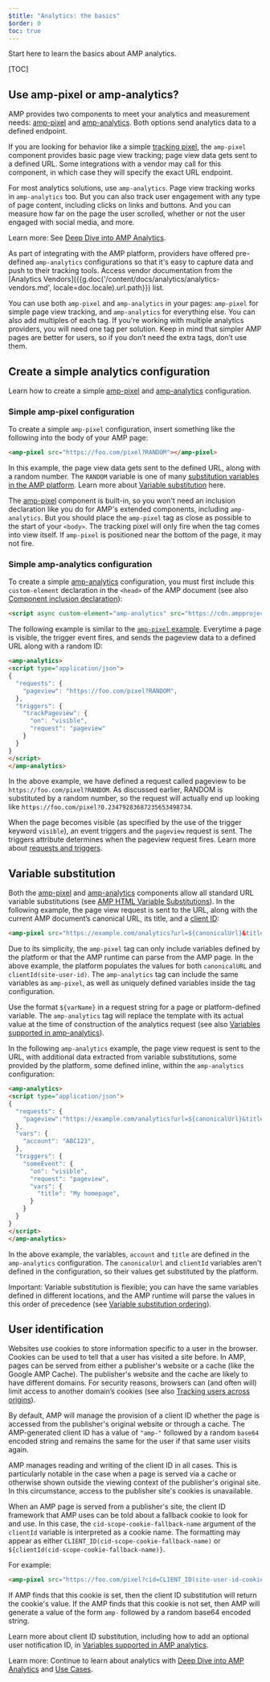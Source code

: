 ```yaml
---
$title: "Analytics: the basics"
$order: 0
toc: true
---
```


Start here to learn the basics about AMP analytics.

[TOC]

## Use amp-pixel or amp-analytics?

AMP provides two components to meet your analytics and measurement needs:
[amp-pixel](/docs/reference/components/amp-pixel.html) and
[amp-analytics](/docs/reference/components/amp-analytics.html).
Both options send analytics data to a defined endpoint.

If you are looking for behavior like a simple
[tracking pixel](https://en.wikipedia.org/wiki/Web_beacon#Implementation),
the `amp-pixel` component provides basic page view tracking;
page view data gets sent to a defined URL.
Some integrations with a vendor may call for this component,
in which case they will specify the exact URL endpoint.

For most analytics solutions, use `amp-analytics`.
Page view tracking works in `amp-analytics` too.
But you can also track user engagement with any type of page content,
including clicks on links and buttons.
And you can measure how far on the page the user scrolled,
whether or not the user engaged with social media, and more.

Learn more: See [Deep Dive into AMP Analytics](/docs/analytics/deep_dive_analytics.html).

As part of integrating with the AMP platform,
providers have offered pre-defined `amp-analytics` configurations
so that it's easy to capture data and push to their tracking tools.
Access vendor documentation from the
[Analytics Vendors]({{g.doc('/content/docs/analytics/analytics-vendors.md', locale=doc.locale).url.path}}) list.

You can use both `amp-pixel` and `amp-analytics` in your pages:
`amp-pixel` for simple page view tracking,
and `amp-analytics` for everything else.
You can also add multiples of each tag.
If you're working with multiple analytics providers,
you will need one tag per solution.
Keep in mind that simpler AMP pages are better for users,
so if you don’t need the extra tags, don’t use them.

## Create a simple analytics configuration

Learn how to create a simple [amp-pixel](/docs/reference/components/amp-pixel.html) and [amp-analytics](/docs/reference/components/amp-analytics.html) configuration.

### Simple amp-pixel configuration

To create a simple `amp-pixel` configuration,
insert something like the following into the body of your AMP page:

```html
<amp-pixel src="https://foo.com/pixel?RANDOM"></amp-pixel>
```

In this example,
the page view data gets sent to the defined URL, along with a random number.
The `RANDOM` variable is one of many
[substitution variables in the AMP platform](https://github.com/ampproject/amphtml/blob/master/spec/amp-var-substitutions.md).
Learn more about
[Variable substitution](/docs/analytics/analytics_basics.html#variable-substitution) here.

The [amp-pixel](/docs/reference/components/amp-pixel.html)
component is built-in,
so you won't need an inclusion declaration like you do
for AMP's extended components, including `amp-analytics`.
But you should place the `amp-pixel` tag as close as possible
to the start of your `<body>`.
The tracking pixel will only fire when the tag comes into view itself.
If `amp-pixel` is positioned near the bottom of the page,
it may not fire.

### Simple amp-analytics configuration

To create a simple
[amp-analytics](/docs/reference/components/amp-analytics.html) configuration,
you must first include this `custom-element` declaration
in the `<head>` of the AMP document (see also
[Component inclusion declaration](/docs/reference/components.html)):

```html
<script async custom-element="amp-analytics" src="https://cdn.ampproject.org/v0/amp-analytics-0.1.js"></script>
```

The following example is similar to the [`amp-pixel` example](/docs/analytics/analytics_basics.html#simple-amp-pixel-configuration).
Everytime a page is visible,
the trigger event fires, and
sends the pageview data to a defined URL along with a random ID:

```html
<amp-analytics>
<script type="application/json">
{
  "requests": {
    "pageview": "https://foo.com/pixel?RANDOM",
  },
  "triggers": {
    "trackPageview": {
      "on": "visible",
      "request": "pageview"
    }
  }
}
</script>
</amp-analytics>
```

In the above example, we have defined a request called pageview to be `https://foo.com/pixel?RANDOM`. As discussed earlier, RANDOM is substituted by a random number, so the request will actually end up looking like `https://foo.com/pixel?0.23479283687235653498734`.

When the page becomes visible
(as specified by the use of the trigger keyword `visible`),
an event triggers and the `pageview` request is sent.
The triggers attribute determines when the pageview request fires.
Learn more about [requests and triggers](/docs/analytics/deep_dive_analytics.html#requests,-triggers-&-transports).

## Variable substitution

Both the [amp-pixel](/docs/reference/components/amp-pixel.html) and
[amp-analytics](/docs/reference/components/amp-analytics.html) components
allow all standard URL variable substitutions (see
[AMP HTML Variable Substitutions](https://github.com/ampproject/amphtml/blob/master/spec/amp-var-substitutions.md)).
In the following example,
the page view request is sent to the URL,
along with the current AMP document’s canonical URL, its title, and a
[client ID](/docs/analytics/analytics_basics.html#user-identification):

```html
<amp-pixel src="https://example.com/analytics?url=${canonicalUrl}&title=${title}&clientId=${clientId(site-user-id)}"></amp-pixel>
```

Due to its simplicity,
the `amp-pixel` tag can only include variables defined by the platform
or that the AMP runtime can parse from the AMP page.
In the above example,
the platform populates the values for both
`canonicalURL` and `clientId(site-user-id)`.
The `amp-analytics` tag can include the same variables as `amp-pixel`,
as well as uniquely defined variables inside the tag configuration.

Use the format `${varName}` in a request string for a page
or platform-defined variable.
The `amp-analytics` tag will replace the template with its actual value
at the time of construction of the analytics request (see also
[Variables supported in amp-analytics](https://github.com/ampproject/amphtml/blob/master/extensions/amp-analytics/analytics-vars.md)).

In the following `amp-analytics` example,
the page view request is sent to the URL,
with additional data extracted from variable substitutions,
some provided by the platform,
some defined inline,
within the `amp-analytics` configuration:

```html
<amp-analytics>
<script type="application/json">
{
  "requests": {
    "pageview":"https://example.com/analytics?url=${canonicalUrl}&title=${title}&acct=${account}&clientId=${clientId(site-user-id)}",
  },
  "vars": {
    "account": "ABC123",
  },
  "triggers": {
    "someEvent": {
      "on": "visible",
      "request": "pageview",
      "vars": {
        "title": "My homepage",
      }
    }
  }
}
</script>
</amp-analytics>
```

In the above example,
the variables, `account` and `title` are defined
in the `amp-analytics` configuration.
The `canonicalUrl` and `clientId` variables aren't defined in the configuration,
so their values get substituted by the platform.

Important: Variable substitution is flexible; you can have the same variables defined in different locations, and the AMP runtime will parse the values in this order of precedence (see [Variable substitution ordering](/docs/analytics/deep_dive_analytics.html#variable-substitution-ordering)).

## User identification

Websites use cookies to store information specific to a user in the browser.
Cookies can be used to tell that a user has visited a site before.
In AMP,
pages can be served from either a publisher's website or a cache
(like the Google AMP Cache).
The publisher's website and the cache are likely to have different domains.
For security reasons,
browsers can (and often will) limit access to another domain’s cookies
(see also
[Tracking users across origins](https://github.com/ampproject/amphtml/blob/master/spec/amp-managing-user-state.md)).

By default,
AMP will manage the provision of a client ID whether the page is accessed from the publisher's original website or through a cache.
The AMP-generated client ID has a value of `"amp-"`
followed by a random `base64` encoded string and remains the same
for the user if that same user visits again.

AMP manages reading and writing of the client ID in all cases.
This is particularly notable in the case when a page is served
via a cache or otherwise shown outside the viewing context
of the publisher's original site.
In this circumstance, access to the publisher site's cookies is unavailable.

When an AMP page is served from a publisher's site,
the client ID framework that AMP uses can be told about a fallback cookie
to look for and use.
In this case,
the `cid-scope-cookie-fallback-name` argument of the `clientId` variable
is interpreted as a cookie name.
The formatting may appear as either
`CLIENT_ID(cid-scope-cookie-fallback-name)` or
`${clientId(cid-scope-cookie-fallback-name)}`.

For example:

```html
<amp-pixel src="https://foo.com/pixel?cid=CLIENT_ID(site-user-id-cookie-fallback-name)"></amp-pixel>
```

If AMP finds that this cookie is set,
then the client ID substitution will return the cookie's value.
If the AMP finds that this cookie is not set,
then AMP will generate a value of the form `amp-` followed
by a random base64 encoded string.

Learn more about client ID substitution,
including how to add an optional user notification ID, in
[Variables supported in AMP analytics](https://github.com/ampproject/amphtml/blob/master/extensions/amp-analytics/analytics-vars.md).

Learn more: Continue to learn about analytics with [Deep Dive into AMP Analytics](/docs/analytics/deep_dive_analytics.html) and [Use Cases](/docs/analytics/use_cases.html).
